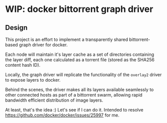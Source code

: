 # WIP: docker bittorrent graph driver

## Design

This project is an effort to implement a transparently shared bittorrent-based
graph driver for docker.

Each node will maintain it's layer cache as a set of directories containing the
layer diff, each one calculated as a torrent file (stored as the SHA256 content
hash ID).

Locally, the graph driver will replicate the functionality of the `overlay2`
driver to expose layers to docker. 

Behind the scenes, the driver makes all its layers available seamlessly to other 
connected hosts as part of a bittorrent swarm, allowing rapid bandwidth 
efficient distribution of image layers.

At least, that's the idea :) Let's see if I can do it. Intended to resolve
https://github.com/docker/docker/issues/25997 for me.
